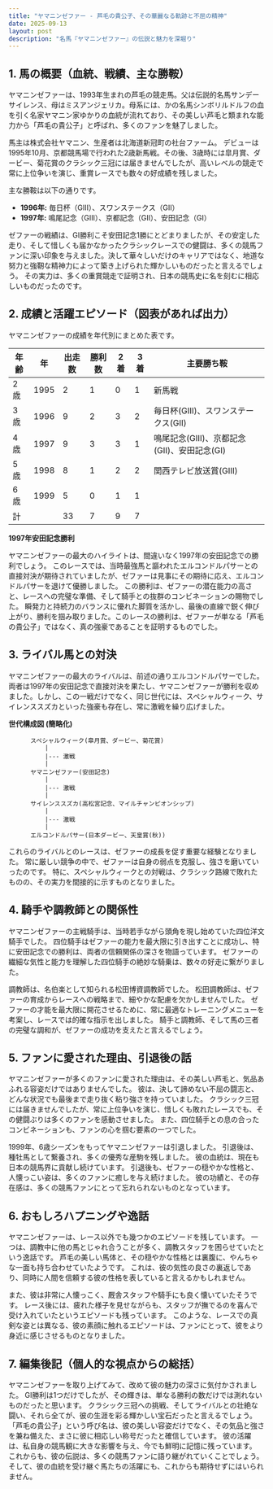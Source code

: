 ```yaml
---
title: "ヤマニンゼファー - 芦毛の貴公子、その華麗なる軌跡と不屈の精神"
date: 2025-09-13
layout: post
description: "名馬『ヤマニンゼファー』の伝説と魅力を深堀り"
---
```


## 1. 馬の概要（血統、戦績、主な勝鞍）

ヤマニンゼファーは、1993年生まれの芦毛の競走馬。父は伝説的名馬サンデーサイレンス、母はミスアンジェリカ。母系には、かの名馬シンボリルドルフの血を引く名家ヤマニン家ゆかりの血統が流れており、その美しい芦毛と類まれな能力から「芦毛の貴公子」と呼ばれ、多くのファンを魅了しました。

馬主は株式会社ヤマニン、生産者は北海道新冠町の社台ファーム。  デビューは1995年10月、京都競馬場で行われた2歳新馬戦。その後、3歳時には皐月賞、ダービー、菊花賞のクラシック三冠には届きませんでしたが、高いレベルの競走で常に上位争いを演じ、重賞レースでも数々の好成績を残しました。

主な勝鞍は以下の通りです。

* **1996年:**  毎日杯（GIII）、スワンステークス（GII）
* **1997年:**  鳴尾記念（GIII）、京都記念（GII）、安田記念（GI）


ゼファーの戦績は、GI勝利こそ安田記念1勝にとどまりましたが、その安定した走り、そして惜しくも届かなかったクラシックレースでの健闘は、多くの競馬ファンに深い印象を与えました。決して華々しいだけのキャリアではなく、地道な努力と強靭な精神力によって築き上げられた輝かしいものだったと言えるでしょう。  その実力は、多くの重賞競走で証明され、日本の競馬史に名を刻むに相応しいものだったのです。


## 2. 成績と活躍エピソード（図表があれば出力）

ヤマニンゼファーの成績を年代別にまとめた表です。

| 年齢 | 年 | 出走数 | 勝利数 | 2着 | 3着 | 主要勝ち鞍 |
|---|---|---|---|---|---|---|
| 2歳 | 1995 | 2 | 1 | 0 | 1 | 新馬戦 |
| 3歳 | 1996 | 9 | 2 | 3 | 2 | 毎日杯(GIII)、スワンステークス(GII) |
| 4歳 | 1997 | 9 | 3 | 3 | 1 | 鳴尾記念(GIII)、京都記念(GII)、安田記念(GI) |
| 5歳 | 1998 | 8 | 1 | 2 | 2 | 関西テレビ放送賞(GIII) |
| 6歳 | 1999 | 5 | 0 | 1 | 1 |  |
| 計 |  | 33 | 7 | 9 | 7 |  |


**1997年安田記念勝利**

ヤマニンゼファーの最大のハイライトは、間違いなく1997年の安田記念での勝利でしょう。  このレースでは、当時最強馬と謳われたエルコンドルパサーとの直接対決が期待されていましたが、ゼファーは見事にその期待に応え、エルコンドルパサーを退けて優勝しました。  この勝利は、ゼファーの潜在能力の高さと、レースへの完璧な準備、そして騎手との抜群のコンビネーションの賜物でした。  瞬発力と持続力のバランスに優れた脚質を活かし、最後の直線で鋭く伸び上がり、勝利を掴み取りました。このレースの勝利は、ゼファーが単なる「芦毛の貴公子」ではなく、真の強豪であることを証明するものでした。


## 3. ライバル馬との対決

ヤマニンゼファーの最大のライバルは、前述の通りエルコンドルパサーでした。  両者は1997年の安田記念で直接対決を果たし、ヤマニンゼファーが勝利を収めました。しかし、この一戦だけでなく、同じ世代には、スペシャルウィーク、サイレンススズカといった強豪も存在し、常に激戦を繰り広げました。

**世代構成図 (簡略化)**

```
      スペシャルウィーク(皐月賞、ダービー、菊花賞)
          |
          |--- 激戦
          |
      ヤマニンゼファー(安田記念)
          |
          |--- 激戦
          |
      サイレンススズカ(高松宮記念、マイルチャンピオンシップ)
          |
          |--- 激戦
          |
      エルコンドルパサー(日本ダービー、天皇賞(秋))

```

これらのライバルとのレースは、ゼファーの成長を促す重要な経験となりました。  常に厳しい競争の中で、ゼファーは自身の弱点を克服し、強さを磨いていったのです。  特に、スペシャルウィークとの対戦は、クラシック路線で敗れたものの、その実力を間接的に示すものとなりました。


## 4. 騎手や調教師との関係性

ヤマニンゼファーの主戦騎手は、当時若手ながら頭角を現し始めていた四位洋文騎手でした。  四位騎手はゼファーの能力を最大限に引き出すことに成功し、特に安田記念での勝利は、両者の信頼関係の深さを物語っています。  ゼファーの繊細な気性と能力を理解した四位騎手の絶妙な騎乗は、数々の好走に繋がりました。

調教師は、名伯楽として知られる松田博資調教師でした。  松田調教師は、ゼファーの育成からレースへの戦略まで、細やかな配慮を欠かしませんでした。  ゼファーの才能を最大限に開花させるために、常に最適なトレーニングメニューを考案し、レースでは的確な指示を出しました。  騎手と調教師、そして馬の三者の完璧な調和が、ゼファーの成功を支えたと言えるでしょう。


## 5. ファンに愛された理由、引退後の話

ヤマニンゼファーが多くのファンに愛された理由は、その美しい芦毛と、気品あふれる容姿だけではありませんでした。  彼は、決して諦めない不屈の闘志と、どんな状況でも最後まで走り抜く粘り強さを持っていました。  クラシック三冠には届きませんでしたが、常に上位争いを演じ、惜しくも敗れたレースでも、その健闘ぶりは多くのファンを感動させました。  また、四位騎手との息の合ったコンビネーションも、ファンの心を掴む要素の一つでした。

1999年、6歳シーズンをもってヤマニンゼファーは引退しました。  引退後は、種牡馬として繋養され、多くの優秀な産駒を残しました。  彼の血統は、現在も日本の競馬界に貢献し続けています。  引退後も、ゼファーの穏やかな性格と、人懐っこい姿は、多くのファンに癒しを与え続けました。  彼の功績と、その存在感は、多くの競馬ファンにとって忘れられないものとなっています。


## 6. おもしろハプニングや逸話

ヤマニンゼファーは、レース以外でも幾つかのエピソードを残しています。  一つは、調教中に他の馬とじゃれ合うことが多く、調教スタッフを困らせていたという逸話です。  芦毛の美しい馬体と、その穏やかな性格とは裏腹に、やんちゃな一面も持ち合わせていたようです。  これは、彼の気性の良さの裏返しであり、同時に人間を信頼する彼の性格を表していると言えるかもしれません。

また、彼は非常に人懐っこく、厩舎スタッフや騎手にも良く懐いていたそうです。  レース後には、疲れた様子を見せながらも、スタッフが撫でるのを喜んで受け入れていたというエピソードも残っています。  このような、レースでの真剣な姿とは異なる、彼の素顔に触れるエピソードは、ファンにとって、彼をより身近に感じさせるものとなりました。


## 7. 編集後記（個人的な視点からの総括）

ヤマニンゼファーを取り上げてみて、改めて彼の魅力の深さに気付かされました。  GI勝利は1つだけでしたが、その輝きは、単なる勝利の数だけでは測れないものだったと思います。  クラシック三冠への挑戦、そしてライバルとの壮絶な闘い、それら全てが、彼の生涯を彩る輝かしい宝石だったと言えるでしょう。  「芦毛の貴公子」という呼び名は、彼の美しい容姿だけでなく、その気品と強さを兼ね備えた、まさに彼に相応しい称号だったと確信しています。  彼の活躍は、私自身の競馬観に大きな影響を与え、今でも鮮明に記憶に残っています。  これからも、彼の伝説は、多くの競馬ファンに語り継がれていくことでしょう。  そして、彼の血統を受け継ぐ馬たちの活躍にも、これからも期待せずにはいられません。
